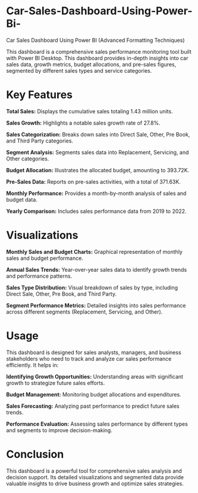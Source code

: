 # Car-Sales-Dashboard-Using-Power-Bi-
Car Sales Dashboard Using Power BI (Advanced Formatting Techniques)

This dashboard is a comprehensive sales performance monitoring tool built with Power BI Desktop. 
This dashboard provides in-depth insights into car sales data, 
growth metrics, budget allocations, and pre-sales figures, segmented by different sales types and service categories.

# Key Features
**Total Sales:** Displays the cumulative sales totaling 1.43 million units.

**Sales Growth:** Highlights a notable sales growth rate of 27.8%.

**Sales Categorization:** Breaks down sales into Direct Sale, Other, Pre Book, and Third Party categories.

**Segment Analysis:** Segments sales data into Replacement, Servicing, and Other categories.

**Budget Allocation:** Illustrates the allocated budget, amounting to 393.72K.

**Pre-Sales Data:** Reports on pre-sales activities, with a total of 371.63K.

**Monthly Performance:** Provides a month-by-month analysis of sales and budget data.

**Yearly Comparison:** Includes sales performance data from 2019 to 2022.

# Visualizations

**Monthly Sales and Budget Charts:** Graphical representation of monthly sales and budget performance.

**Annual Sales Trends:** Year-over-year sales data to identify growth trends and performance patterns.

**Sales Type Distribution:** Visual breakdown of sales by type, including Direct Sale, Other, Pre Book, and Third Party.

**Segment Performance Metrics:** Detailed insights into sales performance across different segments (Replacement, Servicing, and Other).

# Usage

This dashboard is designed for sales analysts, managers, and business stakeholders who need to track and analyze car sales performance efficiently. 
It helps in:

**Identifying Growth Opportunities:** Understanding areas with significant growth to strategize future sales efforts.

**Budget Management:** Monitoring budget allocations and expenditures.

**Sales Forecasting:** Analyzing past performance to predict future sales trends.

**Performance Evaluation:** Assessing sales performance by different types and segments to improve decision-making.

# Conclusion

This dashboard is a powerful tool for comprehensive sales analysis and decision support. Its detailed visualizations and segmented
data provide valuable insights to drive business growth and optimize sales strategies.
